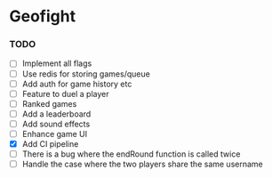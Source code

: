# Geofight  

### TODO

- [ ] Implement all flags
- [ ] Use redis for storing games/queue
- [ ] Add auth for game history etc
- [ ] Feature to duel a player
- [ ] Ranked games
- [ ] Add a leaderboard
- [ ] Add sound effects
- [ ] Enhance game UI
- [X] Add CI pipeline
- [ ] There is a bug where the endRound function is called twice
- [ ] Handle the case where the two players share the same username
